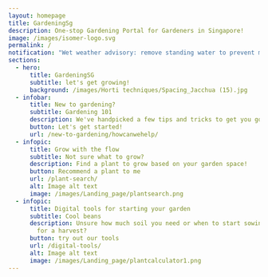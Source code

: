 ```yaml
---
layout: homepage
title: GardeningSg
description: One-stop Gardening Portal for Gardeners in Singapore!
image: /images/isomer-logo.svg
permalink: /
notification: "Wet weather advisory: remove standing water to prevent mosquito breeding"
sections:
  - hero:
      title: GardeningSG
      subtitle: let's get growing!
      background: /images/Horti techniques/Spacing_Jacchua (15).jpg
  - infobar:
      title: New to gardening?
      subtitle: Gardening 101
      description: We've handpicked a few tips and tricks to get you going
      button: Let's get started!
      url: /new-to-gardening/howcanwehelp/
  - infopic:
      title: Grow with the flow
      subtitle: Not sure what to grow?
      description: Find a plant to grow based on your garden space!
      button: Recommend a plant to me
      url: /plant-search/
      alt: Image alt text
      image: /images/Landing_page/plantsearch.png
  - infopic:
      title: Digital tools for starting your garden
      subtitle: Cool beans
      description: Unsure how much soil you need or when to start sowing your seeds
        for a harvest?
      button: try out our tools
      url: /digital-tools/
      alt: Image alt text
      image: /images/Landing_page/plantcalculator1.png
---
```

